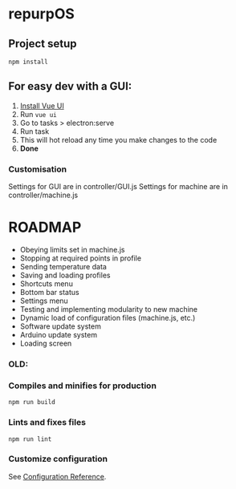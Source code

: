 # repurpOS

## Project setup

```
npm install
```

## For easy dev with a GUI:

1. [Install Vue UI](https://cli.vuejs.org/guide/installation.html)
2. Run `vue ui`
3. Go to tasks > electron:serve
4. Run task
5. This will hot reload any time you make changes to the code
6. **Done**

### Customisation

Settings for GUI are in controller/GUI.js
Settings for machine are in controller/machine.js

# ROADMAP

- Obeying limits set in machine.js
- Stopping at required points in profile
- Sending temperature data
- Saving and loading profiles
- Shortcuts menu
- Bottom bar status
- Settings menu
- Testing and implementing modularity to new machine
- Dynamic load of configuration files (machine.js, etc.)
- Software update system
- Arduino update system
- Loading screen

### OLD:

### Compiles and minifies for production

```
npm run build
```

### Lints and fixes files

```
npm run lint
```

### Customize configuration

See [Configuration Reference](https://cli.vuejs.org/config/).

